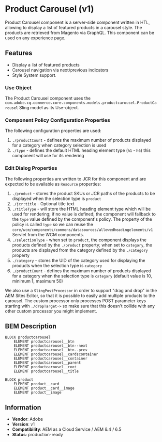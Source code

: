 <!--
Copyright 2019 Adobe Systems Incorporated

Licensed under the Apache License, Version 2.0 (the "License");
you may not use this file except in compliance with the License.
You may obtain a copy of the License at

    http://www.apache.org/licenses/LICENSE-2.0

Unless required by applicable law or agreed to in writing, software
distributed under the License is distributed on an "AS IS" BASIS,
WITHOUT WARRANTIES OR CONDITIONS OF ANY KIND, either express or implied.
See the License for the specific language governing permissions and
limitations under the License.
-->

# Product Carousel (v1)

Product Carousel component is a server-side component written in HTL, allowing to display a list of featured products in a carousel style.
The products are retrieved from Magento via GraphQL. This component can be used on any experience page.

## Features

- Display a list of featured products
- Carousel navigation via next/previous indicators
- Style System support.

### Use Object

The Product Carousel component uses the `com.adobe.cq.commerce.core.components.models.productcarousel.ProductCarousel` Sling model as its Use-object.

### Component Policy Configuration Properties
The following configuration properties are used:

1. `./productCount` - defines the maximum number of products displayed for a category when category selection is used 
2. `./type` - defines the default HTML heading element type (`h1` - `h6`) this component will use for its rendering


### Edit Dialog Properties

The following properties are written to JCR for this component and are expected to be available as `Resource` properties:

1. `./product` - stores the product SKUs or JCR paths of the products to be displayed when the selection type is `product`
2. `./jcr:title` - Optional title text
3. `./titleType` - will store the HTML heading element type which will be used for rendering; if no value is defined, the component will fallback
to the `type` value defined by the component's policy. The property of the policy is called `type` so we can reuse the `core/wcm/components/commons/datasources/allowedheadingelements/v1` Servlet from the WCM components.
4. `./selectionType` - when set to `product`, the component displays the products defined by the `./product` property; when set to `category`, the products are displayed from the category defined by the `./category` property 
5. `./category` - stores the UID of the category used for displaying the products when the selection type is `category`
6. `./productCount` - defines the maximum number of products displayed for a category when the selection type is `category` (default value is 10, minimum 1, maximum 50)

We also use a `SlingPostProcessor` in order to support "drag and drop" in the AEM Sites Editor, so that it is possible to easily add multiple products to the carousel. The custom processor only processes POST parameter keys starting with `./dropTarget->` so make sure that this doesn't collide with any other custom processor you might implement.

## BEM Description

```
BLOCK productcarousel
    ELEMENT productcarousel__btn
    ELEMENT productcarousel__btn--next
    ELEMENT productcarousel__btn--prev
    ELEMENT productcarousel__cardscontainer
    ELEMENT productcarousel__container
    ELEMENT productcarousel__parent
    ELEMENT productcarousel__root
    ELEMENT productcarousel__title

BLOCK product
    ELEMENT product__card
    ELEMENT product__card__image
    ELEMENT product__image
```

## Information

- **Vendor**: Adobe
- **Version**: v1
- **Compatibility**: AEM as a Cloud Service / AEM 6.4 / 6.5
- **Status**: production-ready
